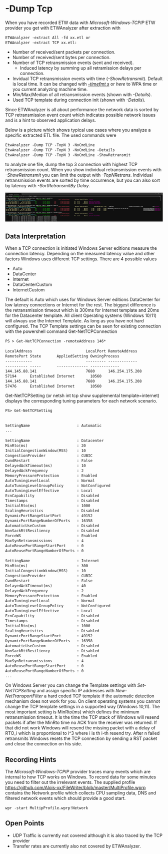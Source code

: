 ﻿# -Dump Tcp

When you have recorded ETW data with *Microsoft-Windows-TCPIP* ETW provider you get with ETWAnalyzer after extraction with 

```
ETWAnalyzer -extract All -fd xx.etl or 
ETWAnalyzer -extract TCP xx.etl:
```

- Number of received/sent packets per connection.
- Number of received/sent bytes per connection.
- Number of TCP retransmission events (sent and received).
    - Induced latency by summing up all retramission delays per connection.
- Invidual TCP retransmission events with time (*-ShowRetransmit*). Default is local time. It can be changed with *[-timefmt s](DumpProcessCommand.md)* or *here* to 
  WPA time or you current analyzing machine time.
- Min/Max/Median of all retransmission events (shown with *-Details*).
- Used TCP template during connection init (shown with *-Details*).

Since ETWAnalyzer is all about performance the network data is sorted by TCP retransmission event count which indicates possible network issues and is a hint
to observed application delays. 

Below is a picture which shows typical use cases where you analyze a specific extracted ETL file. The used commands were

```
EtwAnalyzer -Dump TCP -TopN 3 -NoCmdLine
EtwAnalyzer -Dump TCP -TopN 3 -NoCmdLine -Details
EtwAnalyzer -Dump TCP -TopN 3 -NoCmdLine -ShowRetransmit
```

to analyze one file, dump the top 3 connection with highest TCP retransmission count. When you show individual retransmission events with
*-ShowRetransmit* you can limit the output with *-TopNRetrans*. Individual retransmission events are sorted by time occurrence, but you can also 
sort by latency with *-SortRetransmitBy Delay*. 


![](Images/DumpTcp.png)

## Data Interpretation
When a TCP connection is initiated Windows Server editions measure the connection latency. Depending on the measured latency value and other factors Windows 
uses different TCP settings.
There are 4 possible values
- Auto
- DataCenter
- Internet
- DataCenterCustom
- InternetCustom

The default is Auto which uses for Windows Server editions DataCenter for low latency connections or Internet for the rest. The biggest
difference is the retransmission timeout which is 300ms for Internet template and 20ms for the Datacenter template. 
All client Operating systems (Windows 10/11) will always use the Internet Template. 
As long as you have not hard configured. The TCP Template settings can be seen for existing connection with the powershell command Get-NetTCPConnection

```
PS > Get-NetTCPConnection -remoteAddress 146*

LocalAddress                        LocalPort RemoteAddress                       RemotePort State       AppliedSetting OwningProcess
------------                        --------- -------------                       ---------- -----       -------------- -------------
144.145.88.141                      7680      146.254.175.208                     57194      Established Internet       10560
144.145.88.141                      7680      146.254.175.208                     57476      Established Internet       10560
```

Get-NetTCPSetting (or netsh int tcp show supplemental template=internet) displays the corresponding tuning parameters for each network scenario.

```
PS> Get-NetTCPSetting


SettingName                     : Automatic
...

SettingName                     : Datacenter
MinRto(ms)                      : 20
InitialCongestionWindow(MSS)    : 10
CongestionProvider              : CUBIC
CwndRestart                     : False
DelayedAckTimeout(ms)           : 10
DelayedAckFrequency             : 2
MemoryPressureProtection        : Enabled
AutoTuningLevelLocal            : Normal
AutoTuningLevelGroupPolicy      : NotConfigured
AutoTuningLevelEffective        : Local
EcnCapability                   : Disabled
Timestamps                      : Disabled
InitialRto(ms)                  : 1000
ScalingHeuristics               : Disabled
DynamicPortRangeStartPort       : 49152
DynamicPortRangeNumberOfPorts   : 16358
AutomaticUseCustom              : Disabled
NonSackRttResiliency            : Disabled
ForceWS                         : Enabled
MaxSynRetransmissions           : 4
AutoReusePortRangeStartPort     : 0
AutoReusePortRangeNumberOfPorts : 0

SettingName                     : Internet
MinRto(ms)                      : 300
InitialCongestionWindow(MSS)    : 10
CongestionProvider              : CUBIC
CwndRestart                     : False
DelayedAckTimeout(ms)           : 40
DelayedAckFrequency             : 2
MemoryPressureProtection        : Enabled
AutoTuningLevelLocal            : Normal
AutoTuningLevelGroupPolicy      : NotConfigured
AutoTuningLevelEffective        : Local
EcnCapability                   : Disabled
Timestamps                      : Disabled
InitialRto(ms)                  : 1000
ScalingHeuristics               : Disabled
DynamicPortRangeStartPort       : 49152
DynamicPortRangeNumberOfPorts   : 16358
AutomaticUseCustom              : Disabled
NonSackRttResiliency            : Disabled
ForceWS                         : Enabled
MaxSynRetransmissions           : 4
AutoReusePortRangeStartPort     : 0
AutoReusePortRangeNumberOfPorts : 0
...
```

On Windows Server you can change the Template settings with *Set-NetTCPSetting* and assign specific IP addresses with *New-NetTransportFilter* a hard coded
TCP template if the automatic detection mechanism does not work for you. 
On client operating systems you cannot change the TCP template settings in a supported way (Windows 10,11). The most important setting is MinRto(ms) which defines
the minimum retransmission timeout. It is the time the TCP stack of Windows will resend packets if after the MinRto time no ACK from the receiver was returned.
If that did not work Windows will resend the missing packet with a delay of RTO_i which is proportional to i^3 where i is th i-th resend try.
After n failed retransmits Windows resets the TCP connection by sending a RST packet and close the connection on his side. 


## Recording Hints
The *Microsoft-Windows-TCPIP* provider traces many events which are internal to how TCP works on Windows. To record data for some minutes you need to filter out the irrelevant events.
The supplied profile https://github.com/Alois-xx/FileWriter/blob/master/MultiProfile.wprp contains the Network profile which collects CPU sampling data, DNS and filtered network events
which should provide a good start. 
```
wpr -start MultipProfile.wprp!Network
```

## Open Points
- UDP Traffic is currently not covered although it is also traced by the TCP provider
- Transfer rates are currently also not covered by ETWAnalyzer.